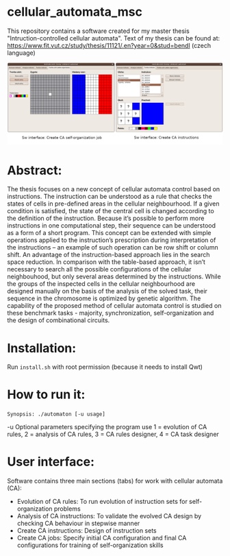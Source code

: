 # cellular_automata_msc
This repository contains a software created for my master thesis "Intruction-controlled cellular automata". Text of my thesis can be found at:
https://www.fit.vut.cz/study/thesis/11121/.en?year=0&stud=bendl (czech language)

![GUI](https://github.com/xbendl/cellular_automata_msc/blob/main/fig.png)

Abstract:
==========
The thesis focuses on a new concept of cellular automata control based on instructions. The instruction can be understood as a rule that checks the states of cells in pre-defined areas in the cellular neighbourhood. If a given condition is satisfied, the state of the central cell is changed according to the definition of the instruction. Because it’s possible to perform more instructions in one computational step, their sequence can be understood as a form of a short program. This concept can be extended with simple operations applied to the instruction’s prescription during interpretation of the instructions – an example of such operation can be row shift or column shift. An advantage of the instruction-based approach lies in the search space reduction. In comparison with the table-based approach, it isn’t necessary to search all the possible configurations of the cellular neighbouhood, but only several areas determined by the instructions. While the groups of the inspected cells in the cellular neighbourhood are designed manually on the basis of the analysis of the solved task, their sequence in the chromosome is optimized by genetic algorithm. The capability of the proposed method of cellular automata control is studied on these benchmark tasks - majority, synchronization, self-organization and the design of combinational circuits.

Installation:
============
Run `install.sh` with root permission (because it needs to install Qwt)

How to run it:
=============
```Synopsis: ./automaton [-u usage]```

-u Optional parameters specifying the program use
   1 = evolution of CA rules, 2 = analysis of CA rules,
   3 = CA rules designer, 4 = CA task designer

User interface:
===============
Software contains three main sections (tabs) for work with cellular automata (CA):
- Evolution of CA rules: To run evolution of instruction sets for self-organization problems
- Analysis of CA instructions: To validate the evolved CA design by checking CA behaviour in stepwise manner
- Create CA instructions: Design of instruction sets
- Create CA jobs: Specify initial CA configuration and final CA configurations for training of self-organization skills 
